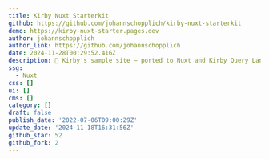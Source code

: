 ```yaml
---
title: Kirby Nuxt Starterkit
github: https://github.com/johannschopplich/kirby-nuxt-starterkit
demo: https://kirby-nuxt-starter.pages.dev
author: johannschopplich
author_link: https://github.com/johannschopplich
date: 2024-11-28T00:29:52.416Z
description: 💚 Kirby's sample site – ported to Nuxt and Kirby Query Language
ssg:
  - Nuxt
css: []
ui: []
cms: []
category: []
draft: false
publish_date: '2022-07-06T09:00:29Z'
update_date: '2024-11-18T16:31:56Z'
github_star: 52
github_fork: 2
---
```

